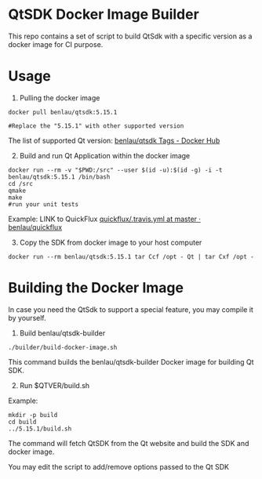 QtSDK Docker Image Builder
=========================

This repo contains a set of script to build QtSdk with a specific version as a docker image for CI purpose.

Usage
=====

1) Pulling the docker image

```
docker pull benlau/qtsdk:5.15.1

#Replace the "5.15.1" with other supported version
```

The list of supported Qt version: [benlau/qtsdk Tags - Docker Hub](https://hub.docker.com/r/benlau/qtsdk/tags)

2) Build and run Qt Application within the docker image

```
docker run --rm -v "$PWD:/src" --user $(id -u):$(id -g) -i -t benlau/qtsdk:5.15.1 /bin/bash
cd /src
qmake
make
#run your unit tests
```

Example: LINK to QuickFlux
[quickflux/.travis.yml at master · benlau/quickflux](https://github.com/benlau/quickflux/blob/master/.travis.yml)


3) Copy the SDK from docker image to your host computer

```
docker run --rm benlau/qtsdk:5.15.1 tar Ccf /opt - Qt | tar Cxf /opt -
```

Building the Docker Image
============

In case you need the QtSdk to support a special feature, you may compile it by yourself.

1) Build benlau/qtsdk-builder

```
./builder/build-docker-image.sh
```

This command builds the benlau/qtsdk-builder Docker image for building Qt SDK.

2) Run $QTVER/build.sh

Example:

```
mkdir -p build
cd build
../5.15.1/build.sh
```

The command will fetch QtSDK from the Qt website and build the SDK and docker image.

You may edit the script to add/remove options passed to the Qt SDK
